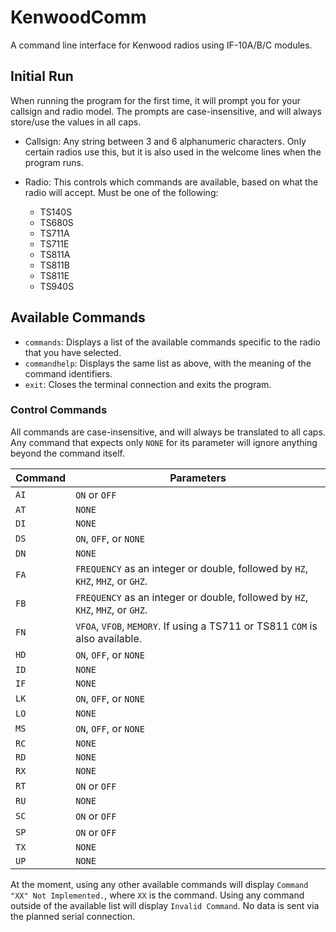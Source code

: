 # KenwoodComm

A command line interface for Kenwood radios using IF-10A/B/C modules.

## Initial Run

When running the program for the first time, it will prompt you for your callsign and radio model. The prompts are case-insensitive, and will always store/use the values in all caps.

- Callsign: Any string between 3 and 6 alphanumeric characters. Only certain radios use this, but it is also used in the welcome lines when the program runs.

- Radio: This controls which commands are available, based on what the radio will accept. Must be one of the following:
  - TS140S
  - TS680S
  - TS711A
  - TS711E
  - TS811A
  - TS811B
  - TS811E
  - TS940S

## Available Commands

- `commands`: Displays a list of the available commands specific to the radio that you have selected.
- `commandhelp`: Displays the same list as above, with the meaning of the command identifiers.
- `exit`: Closes the terminal connection and exits the program.

### Control Commands

All commands are case-insensitive, and will always be translated to all caps.
Any command that expects only `NONE` for its parameter will ignore anything beyond the command itself.

| Command | Parameters                                                                     |
| ------- | ------------------------------------------------------------------------------ |
| `AI`    | `ON` or `OFF`                                                                  |
| `AT`    | `NONE`                                                                         |
| `DI`    | `NONE`                                                                         |
| `DS`    | `ON`, `OFF`, or `NONE`                                                         |
| `DN`    | `NONE`                                                                         |
| `FA`    | `FREQUENCY` as an integer or double, followed by `HZ`, `KHZ`, `MHZ`, or `GHZ`. |
| `FB`    | `FREQUENCY` as an integer or double, followed by `HZ`, `KHZ`, `MHZ`, or `GHZ`. |
| `FN`    | `VFOA`, `VFOB`, `MEMORY`. If using a TS711 or TS811 `COM` is also available.   |
| `HD`    | `ON`, `OFF`, or `NONE`                                                         |
| `ID`    | `NONE`                                                                         |
| `IF`    | `NONE`                                                                         |
| `LK`    | `ON`, `OFF`, or `NONE`                                                         |
| `LO`    | `NONE`                                                                         |
| `MS`    | `ON`, `OFF`, or `NONE`                                                         |
| `RC`    | `NONE`                                                                         |
| `RD`    | `NONE`                                                                         |
| `RX`    | `NONE`                                                                         |
| `RT`    | `ON` or `OFF`                                                                  |
| `RU`    | `NONE`                                                                         |
| `SC`    | `ON` or `OFF`                                                                  |
| `SP`    | `ON` or `OFF`                                                                  |
| `TX`    | `NONE`                                                                         |
| `UP`    | `NONE`                                                                         |

At the moment, using any other available commands will display `Command "XX" Not Implemented.`, where `XX` is the command.
Using any command outside of the available list will display `Invalid Command`.
No data is sent via the planned serial connection.

